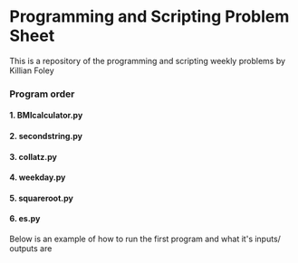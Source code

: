 # Programming and Scripting Problem Sheet
This is a repository of the programming and scripting weekly problems by Killian Foley

### Program order
#### 1. BMIcalculator.py
#### 2. secondstring.py
#### 3. collatz.py
#### 4. weekday.py
#### 5. squareroot.py
#### 6. es.py


Below is an example of how to run the first program and what it's inputs/ outputs are

